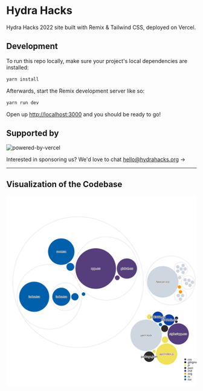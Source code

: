 # Hydra Hacks

Hydra Hacks 2022 site built with Remix & Tailwind CSS, deployed on Vercel.

## Development

To run this repo locally, make sure your project's local dependencies are installed:

```sh
yarn install
```

Afterwards, start the Remix development server like so:

```sh
yarn run dev
```

Open up [http://localhost:3000](http://localhost:3000) and you should be ready to go!

## Supported by

![powered-by-vercel](https://user-images.githubusercontent.com/72365100/154403730-07ab5d79-a9f2-472f-af0e-29cf86697ae7.svg)

<!--

[![Powered by Vercel](https://user-images.githubusercontent.com/72365100/154328564-eebc863f-eab6-4173-a43d-06ad0bc83c28.png)](https://vercel.com/?utm_source=[team-name]&utm_campaign=oss#gh-light-mode-only)

[![Powered by Vercel](https://user-images.githubusercontent.com/72365100/154328580-bb937133-411a-4a36-8839-561c22246091.png)](https://vercel.com/?utm_source=[team-name]&utm_campaign=oss#gh-dark-mode-only)

-->

Interested in sponsoring us? We'd love to chat hello@hydrahacks.org &rarr;

---

## Visualization of the Codebase

![Visualization of the codebase](./diagram.svg)
